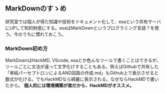 ## MarkDownのすゝめ
研究室では個人が得た知識や技術をドキュメント化して、esaという共有サーバにUPして知的財産にする。esaはMarkDownというプログラミング言語？を使う。今のうちに慣れておこう。
### MarkDown初め方
MarkDownはHackMD, VScode, esaとか色んなツールで書くことはできるが、ツールごとに文法が違って文字化けすることもある。例えばGithubで共有した「単純パーセプトロンによるAND回路の作成.md」もGithub上で表示させると数式が化ける。でもHackMDなら綺麗に表示される。なぜならHackMDで書いたから。
**個人的には環境構築が楽だから、HackMDがオススメ。**